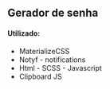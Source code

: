 <h2 align="left">Gerador de senha </h3>



<p align="left">
<h4> Utilizado: </h4>

- MaterializeCSS
- Notyf - notifications
- Html - SCSS - Javascript
- Clipboard JS

</p>


